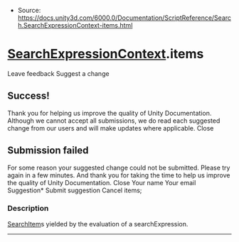 * Source: https://docs.unity3d.com/6000.0/Documentation/ScriptReference/Search.SearchExpressionContext-items.html

#  [SearchExpressionContext](https://docs.unity3d.com/6000.0/Documentation/ScriptReference/Search.SearchExpressionContext.html).items
Leave feedback
Suggest a change
## Success!
Thank you for helping us improve the quality of Unity Documentation. Although we cannot accept all submissions, we do read each suggested change from our users and will make updates where applicable.
Close
## Submission failed
For some reason your suggested change could not be submitted. Please <a>try again</a> in a few minutes. And thank you for taking the time to help us improve the quality of Unity Documentation.
Close
Your name Your email Suggestion* Submit suggestion
Cancel
items; 
### Description
[SearchItem](https://docs.unity3d.com/6000.0/Documentation/ScriptReference/Search.SearchItem.html)s yielded by the evaluation of a searchExpression.
* * *
